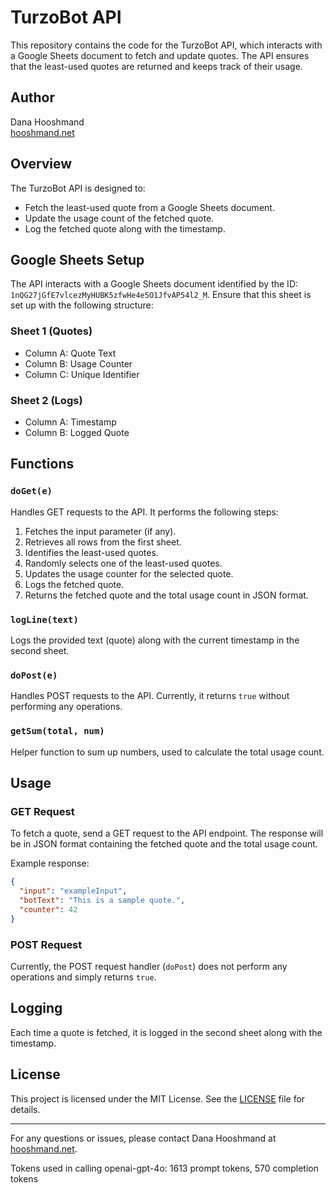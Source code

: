 # TurzoBot API

This repository contains the code for the TurzoBot API, which interacts with a Google Sheets document to fetch and update quotes. The API ensures that the least-used quotes are returned and keeps track of their usage.

## Author

Dana Hooshmand  
[hooshmand.net](https://hooshmand.net)

## Overview

The TurzoBot API is designed to:

*   Fetch the least-used quote from a Google Sheets document.
*   Update the usage count of the fetched quote.
*   Log the fetched quote along with the timestamp.

## Google Sheets Setup

The API interacts with a Google Sheets document identified by the ID: `1nQG27jGfE7vlcezMyHUBK5zfwHe4e5O1JfvAP54l2_M`. Ensure that this sheet is set up with the following structure:

### Sheet 1 (Quotes)

*   Column A: Quote Text
*   Column B: Usage Counter
*   Column C: Unique Identifier

### Sheet 2 (Logs)

*   Column A: Timestamp
*   Column B: Logged Quote

## Functions

### `doGet(e)`

Handles GET requests to the API. It performs the following steps:

1.  Fetches the input parameter (if any).
2.  Retrieves all rows from the first sheet.
3.  Identifies the least-used quotes.
4.  Randomly selects one of the least-used quotes.
5.  Updates the usage counter for the selected quote.
6.  Logs the fetched quote.
7.  Returns the fetched quote and the total usage count in JSON format.

### `logLine(text)`

Logs the provided text (quote) along with the current timestamp in the second sheet.

### `doPost(e)`

Handles POST requests to the API. Currently, it returns `true` without performing any operations.

### `getSum(total, num)`

Helper function to sum up numbers, used to calculate the total usage count.

## Usage

### GET Request

To fetch a quote, send a GET request to the API endpoint. The response will be in JSON format containing the fetched quote and the total usage count.

Example response:

```json
{
  "input": "exampleInput",
  "botText": "This is a sample quote.",
  "counter": 42
}
```

### POST Request

Currently, the POST request handler (`doPost`) does not perform any operations and simply returns `true`.

## Logging

Each time a quote is fetched, it is logged in the second sheet along with the timestamp.

## License

This project is licensed under the MIT License. See the [LICENSE](LICENSE) file for details.

- - -

For any questions or issues, please contact Dana Hooshmand at [hooshmand.net](https://hooshmand.net).

Tokens used in calling openai-gpt-4o: 1613 prompt tokens, 570 completion tokens
